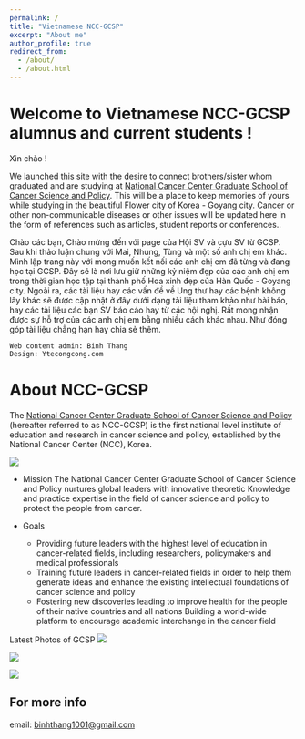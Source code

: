 ```yaml
---
permalink: /
title: "Vietnamese NCC-GCSP"
excerpt: "About me"
author_profile: true
redirect_from: 
  - /about/
  - /about.html
---
```

Welcome to Vietnamese NCC-GCSP alumnus and current students !
======

Xin chào !

We launched this site with the desire to connect brothers/sister whom graduated and are studying at [National Cancer Center Graduate School of Cancer Science and Policy](http://www.ncc-gcsp.ac.kr/). This will be a place to keep memories of yours while studying in the beautiful Flower city of Korea - Goyang city.
Cancer or other non-communicable diseases or other issues will be updated here in the form of references such as articles, student reports or conferences..



Chào các bạn,
Chào mừng đến với page của Hội SV và cựu SV từ GCSP. 
Sau khi thảo luận chung với Mai, Nhung, Tùng và một số anh chị em khác. Mình lập trang này với mong muốn kết nối các anh chị em đã từng và đang học tại GCSP. Đây sẽ là nơi lưu giữ những kỷ niệm đẹp của các anh chị em trong thời gian học tập tại thành phố Hoa xinh đẹp của Hàn Quốc - Goyang city. 
Ngoài ra, các tài liệu hay các vấn đề về Ung thư hay các bệnh không lây khác sẽ được cập nhật ở đây dưới dạng tài liệu tham khảo như bài báo, hay các tài liệu các bạn SV báo cáo hay từ các hội nghị.
Rất mong nhận được sự hỗ trợ của các anh chị em bằng nhiều cách khác nhau. Như đóng góp tài liệu chẳng hạn hay chia sẻ thêm.



    Web content admin: Binh Thang
    Design: Ytecongcong.com



About NCC-GCSP
======
The [National Cancer Center Graduate School of Cancer Science and Policy](http://www.ncc-gcsp.ac.kr/) (hereafter referred to as NCC-GCSP) is the first national level institute of education and research in cancer science and policy, established by the National Cancer Center (NCC), Korea. 

![](http://www.ncc-gcsp.ac.kr/eng/img/main/main_visual_2.jpg)

* Mission
The National Cancer Center Graduate School of Cancer Science and Policy nurtures global leaders with innovative theoretic Knowledge and practice expertise in the field of cancer science and policy to protect the people from cancer.

* Goals
    *   Providing future leaders with the highest level of education in cancer-related fields, including researchers, policymakers and medical professionals
    *   Training future leaders in cancer-related fields in order to help them generate ideas and enhance the existing intellectual foundations of cancer science and policy
    *   Fostering new discoveries leading to improve health for the people of their native countries and all nations
Building a world-wide platform to encourage academic interchange in the cancer field


Latest Photos of GCSP
![](https://lh3.googleusercontent.com/LEYUBYvxyIADufRXfWf6WOFl5SGNpYX0N4srPO33omYSlODatgcKNeX5JXOXe_r2wz-1_8xI6gd1RV49F0kwngkMxvoPzrGiJ9euzjHuRncjl1rI2ySajKvtGQFxs0Sr2_YO5w88JV5JjAuXXbU9q7iluZRTa5n6YQRHVrTlogqoauXVtMBr3iX8XSoI8RXj9WvmvT3J4mOWAQa21lSDpO9-A7aMTMTLsP9zrINHwe5AE2cExM-PfBGaAXLRkbxT6djwF3iXQfYh7J9mYkxjs3VlKEoWGlPYhSs6wvNv3bLSV93nIfJIucpN3hEb46hqB5CkcYUh3HeM33A8Fw0KkcqqBRMA9ziWm-GHD_MDRIHN-pF0NUZnkaqv1WvZ9P_z8Z7XTtZ2mqlUUdDNKNoSOzQBxf-mvnzhkU6_Pm2u6knoeL0bdWqHuFNlocv5ZDA9yUX97jTktOSTJjJFokSUgkIc3N75WS_4mwwshZ2f5YwQNIH2dTDSceVWIdE6-sBf_QKi4AQ6Ud2qVg-Lyxs8TeSRbhE_T8GW0atEV3HA2atX1s9zSSX7HNd2-H7ZxJyQwbB397zUiNAWSM19eHHH8Z4pV3Fq8DQ6ADaJlBU=w1202-h901-no)

![](https://lh3.googleusercontent.com/pot1zUmLoGtz7WnqJQ_oJXKpvLNbWO_FyYUX1_PzR6T4PP6zlggDL8sRpi6U6NBIRaajkdw-DOPo2mKWo17Qxk_9ttUO6GJhbzc9isTQBciVFu52FimOfAVxiIhzO4y5fFZNrD5DEkwXQe0bXSL8ySFkMC9s8ec_GIf8h1vGNPI6BHMB-V2qe4CHmIxecglRUbQb0WnBgfLWRas17L84ypG3qpvEKqFZdli1LnoOL99mRzTTQjmznAgzWQdVzto7Kd1ZNL-jphCfCiR0Q8ZO9Py1omdyvQZ9PNPoV8Kg9dzZAqJ23jcT3cwoEnYb2IH2sygJUNeLrnLp3gz_qPVrs8PxXV3JEsUp7P05NGhAqFb_NZgZwemnL_UbDvGGSwdc0GDYDj6rElzGp4fWkt5L67r-j_jtw0gR-1AHRkkCS0XubD3us2mehZ3COAFvKk2LcOf_PgA_KEgVy3V5v_5i4pFZVD8fJjVTadUiwRPA-eXHdPYQ-WjGtqB9IPGPGmAZSypIKQGYQGhmdSQ9Mc5AcS18L5F-OI0ZxF646xO2nUkXpbI88JNp9HUN-w=s1357-w1357-h901-no)


![](https://lh3.googleusercontent.com/gDDYrgryQJUR5M_6NqkJuXjyTQLMcnQHSQQkW_zrWxJ2x7jnWc2RW1vEa-SXC_vINYuGM0tXDkhEBSMz_iHDqzzLBj-oXW6bpuANwDiIBA7pBTvL2C_1uVCfQaphfQtC3EdNBytBpklyyRGlxedHkby2WMFbvK0iI00BW3NpDQZuO1dX9zWoUJoNvmeF_1Ze1Gl2H_LpnbgRMdEFUAkNYoleRS9HR-db2MtVbHPPEMVtfVVc9wnalMWLG_d_DSh1iXIgGvDsMxv0f4hksxMlbdWJHA8p9g8_agRNPF12UsWotwsZFNnf-mrGsklzw3gsneWrm_NKNWyu2d4w0rqeYwVNPd_aj5htGptR68GRLKLCfkCF-hTlFin_wrwTa3nZ7zBHiLfuPjdHF5cVlfzZqDScMlxGxdVADGbABFJpZXSUAuSANxBXWv7mXJTbbF0hbjt7SUr1C8-yidYCDEKmCyQGFqgKQjQCmJsnlRkbCs23zn4alQullkWy0G2C2ljrSJIN7P4rLsFA-Y44VbIG2WdF4GqaJ48Suz2U_CFTzb2fTDU_f-iPZn2p1HAuuC0FnFAdktv0AxewAaXbnH0f-TFMTMIVaIrgMBOyPPc=w1357-h901-no)












For more info
------
email: binhthang1001@gmail.com

